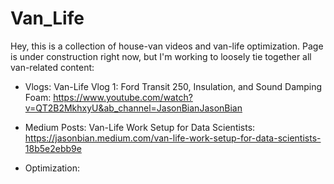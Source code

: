 # Van_Life


Hey, this is a collection of house-van videos and van-life optimization. 
Page is under construction right now, but I'm working to loosely tie together all van-related content:

* Vlogs:
Van-Life Vlog 1: Ford Transit 250, Insulation, and Sound Damping Foam: https://www.youtube.com/watch?v=QT2B2MkhxyU&ab_channel=JasonBianJasonBian

* Medium Posts:
Van-Life Work Setup for Data Scientists: https://jasonbian.medium.com/van-life-work-setup-for-data-scientists-18b5e2ebb9e

* Optimization: 
